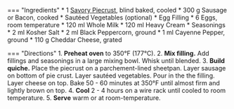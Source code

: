 === "Ingredients"
    * 1 [Savory Piecrust](../breads/crusts/pie-crust.md), blind baked, cooled
    * 300 g Sausage or Bacon, cooked
    * Sautéed Vegetables (optional)
    * Egg Filling
        * 6 Eggs, room temperature
        * 120 ml Whole Milk
        * 120 ml Heavy Cream
    * Seasonings
        * 2 ml Kosher Salt
        * 2 ml Black Peppercorn, ground
        * 1 ml Cayenne Pepper, ground
    * 110 g Cheddar Cheese, grated

=== "Directions"
    1. **Preheat oven** to 350°F (177°C).
    2. **Mix filling.** Add fillings and seasonings in a large mixing bowl. Whisk until blended.
    3. **Build quiche.** Place the piecrust on a parchement-lined sheetpan. Layer sausage on bottom of pie crust. Layer sautéed vegetables. Pour in the the filling. Layer cheese on top. Bake 50 - 60 minutes at 350°F until almost firm and lightly brown on top.
    4. **Cool** 2 - 4 hours on a wire rack until cooled to room temperature.
    5. **Serve** warm or at room-temperature.

[^1]: {{ cite.bittman_how_to_cook_everything }} Accessed July 2020.
[^2]:
    ["Diagnose my watery quiche."](https://boards.straightdope.com/t/diagnose-my-watery-quiche/554453) *The Straight Dope Message Board: Cafe Society.* 20 September 2010. Accessed December 2020.
